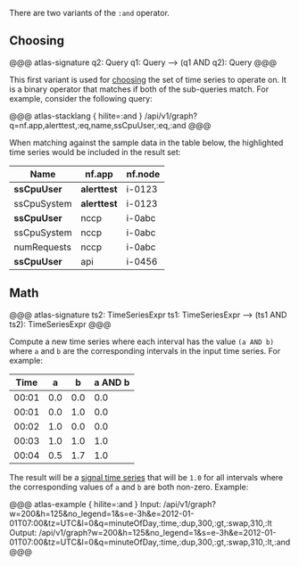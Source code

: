 
There are two variants of the `:and` operator.

## Choosing

@@@ atlas-signature
q2: Query
q1: Query
-->
(q1 AND q2): Query
@@@

This first variant is used for [choosing](../tutorial.md#choosing) the set of time series to
operate on. It is a binary operator that matches if both of the sub-queries match. For example,
consider the following query:

@@@ atlas-stacklang { hilite=:and }
/api/v1/graph?q=nf.app,alerttest,:eq,name,ssCpuUser,:eq,:and
@@@

When matching against the sample data in the table below, the highlighted time series would be
included in the result set:

<table>
  <thead>
  <th>Name</th><th>nf.app</th><th>nf.node</th>
  </thead>
  <tbody>
  <tr class="atlas-hilite">
    <td><strong>ssCpuUser</strong></td>
    <td><strong>alerttest</strong></td>
    <td>i-0123</td>
  </tr><tr>
    <td>ssCpuSystem</td>
    <td><strong>alerttest</strong></td>
    <td>i-0123</td>
  </tr><tr>
    <td><strong>ssCpuUser</strong></td>
    <td>nccp</td>
    <td>i-0abc</td>
  </tr><tr>
    <td>ssCpuSystem</td>
    <td>nccp</td>
    <td>i-0abc</td>
  </tr><tr>
    <td>numRequests</td>
    <td>nccp</td>
    <td>i-0abc</td>
  </tr><tr>
    <td><strong>ssCpuUser</strong></td>
    <td>api</td>
    <td>i-0456</td>
  </tr>
  </tbody>
</table>

## Math

@@@ atlas-signature
ts2: TimeSeriesExpr
ts1: TimeSeriesExpr
-->
(ts1 AND ts2): TimeSeriesExpr
@@@

Compute a new time series where each interval has the value `(a AND b)` where `a`
and `b` are the corresponding intervals in the input time series. For example:

| **Time** | **a** | **b** | **a AND b** |
|----------|-------|-------|-------------|
|  00:01   | 0.0   |  0.0  |  0.0        |
|  00:01   | 0.0   |  1.0  |  0.0        |
|  00:02   | 1.0   |  0.0  |  0.0        |
|  00:03   | 1.0   |  1.0  |  1.0        |
|  00:04   | 0.5   |  1.7  |  1.0        |

The result will be a [signal time series](../alerting-expressions.md#signal-line) that will
be `1.0` for all intervals where the corresponding values of `a` and `b` are both non-zero.
Example:

@@@ atlas-example { hilite=:and }
Input: /api/v1/graph?w=200&h=125&no_legend=1&s=e-3h&e=2012-01-01T07:00&tz=UTC&l=0&q=minuteOfDay,:time,:dup,300,:gt,:swap,310,:lt
Output: /api/v1/graph?w=200&h=125&no_legend=1&s=e-3h&e=2012-01-01T07:00&tz=UTC&l=0&q=minuteOfDay,:time,:dup,300,:gt,:swap,310,:lt,:and
@@@
